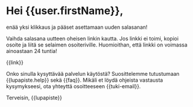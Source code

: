 # Hei {{user.firstName}},

en&auml;&auml; yksi klikkaus ja p&auml;&auml;set asettamaan uuden salasanan! 

Vaihda salasana uutteen oheisen linkin kautta. Jos linkki ei toimi, kopioi osoite ja liit&auml; se selaimen osoiteriville. Huomioithan, ett&auml; linkki on voimassa ainoastaan 24 tuntia!

{{link}}

Onko sinulla kysytt&auml;v&auml;&auml; palvelun k&auml;yt&ouml;st&auml;? Suosittelemme tutustumaan {{lupapiste.help}} sek&auml; {{faq}}. Mik&auml;li et l&ouml;yd&auml; ohjeista vastausta kysymykseesi, ota yhteytt&auml; osoitteeseen {{tuki-email}}.

Terveisin,
{{lupapiste}}